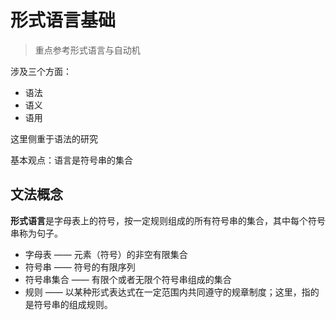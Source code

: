 # 形式语言基础

> 重点参考形式语言与自动机

涉及三个方面：

- 语法
- 语义
- 语用

这里侧重于语法的研究

基本观点：语言是符号串的集合

## 文法概念

**形式语言**是字母表上的符号，按一定规则组成的所有符号串的集合，其中每个符号串称为句子。

- 字母表 —— 元素（符号）的非空有限集合
- 符号串 —— 符号的有限序列
- 符号串集合 —— 有限个或者无限个符号串组成的集合
- 规则 —— 以某种形式表达式在一定范围内共同遵守的规章制度；这里，指的是符号串的组成规则。